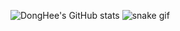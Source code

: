 ![DongHee's GitHub stats](https://github-readme-stats.vercel.app/api?username=high-east&show_icons=true&theme=onedark)
![snake gif](https://github.com/high-east/high-east/blob/output/github-contribution-grid-snake.svg)